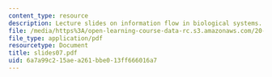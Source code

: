 ```yaml
---
content_type: resource
description: Lecture slides on information flow in biological systems.
file: /media/https%3A/open-learning-course-data-rc.s3.amazonaws.com/20-106j-systems-microbiology-fall-2006/6a7a99c215aea261bbe013ff666016a7_slides07.pdf
file_type: application/pdf
resourcetype: Document
title: slides07.pdf
uid: 6a7a99c2-15ae-a261-bbe0-13ff666016a7
---
```

